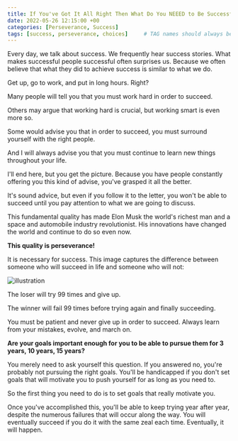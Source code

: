 ```yaml
---
title: If You've Got It All Right Then What Do You NEEED to Be Successful?
date: 2022-05-26 12:15:00 +00
categories: [Perseverance, Success]
tags: [success, perseverance, choices]     # TAG names should always be lowercase
---
```


Every day, we talk about success. We frequently hear success stories. What makes successful people successful often surprises us. Because we often believe that what they did to achieve success is similar to what we do.

Get up, go to work, and put in long hours. Right?

Many people will tell you that you must work hard in order to succeed.

Others may argue that working hard is crucial, but working smart is even more so.

Some would advise you that in order to succeed, you must surround yourself with the right people.

And I will always advise you that you must continue to learn new things throughout your life.

I'll end here, but you get the picture. Because you have people constantly offering you this kind of advise, you've grasped it all the better.

It's sound advice, but even if you follow it to the letter, you won't be able to succeed until you pay attention to what we are going to discuss.

This fundamental quality has made Elon Musk the world's richest man and a space and automobile industry revolutionist. His innovations have changed the world and continue to do so even now.

**This quality is perseverance!**

It is necessary for success. This image captures the difference between someone who will succeed in life and someone who will not:

![illustration](/src/img/perseverance.jpg)

The loser will try 99 times and give up.

The winner will fail 99 times before trying again and finally succeeding.

You must be patient and never give up in order to succeed. Always learn from your mistakes, evolve, and march on.

**Are your goals important enough for you to be able to pursue them for 3 years, 10 years, 15 years?**

You merely need to ask yourself this question. If you answered no, you're probably not pursuing the right goals. You'll be handicapped if you don't set goals that will motivate you to push yourself for as long as you need to.

So the first thing you need to do is to set goals that really motivate you.

Once you've accomplished this, you'll be able to keep trying year after year, despite the numerous failures that will occur along the way. You will eventually succeed if you do it with the same zeal each time. Eventually, it will happen.
